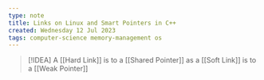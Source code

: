 ```yaml
---
type: note
title: Links on Linux and Smart Pointers in C++
created: Wednesday 12 Jul 2023
tags: computer-science memory-management os
---
```


> [!IDEA]
> A [[Hard Link]] is to a [[Shared Pointer]] as a [[Soft Link]] is to a [[Weak Pointer]]